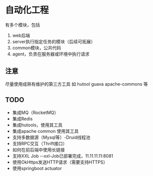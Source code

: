 # 自动化工程
有多个模块，包括
1. web后端
2. server执行指定任务的模块（后续可拓展）
3. common模块，公共代码
4. agent，负责在服务器或环境中执行请求

## 注意
尽量使用成熟有维护的第三方工具
如
hutool
guava
apache-commons
等

## TODO
- 集成MQ（RocketMQ）
- 集成Redis
- 集成hutools，使用其工具
- 集成apache common 使用其工具
- 支持多数据源（Mysql等）-Druid线程池
- 支持RPC交互（Thrift接口）
- 如何在前后端中使用长链接
- 支持XXL Job --xxl-Job已部署完成，11.11.11.11:8081
- 使用OkHttps发送HTTP请求（需要支持HTTPS）
- 使用springboot actuator